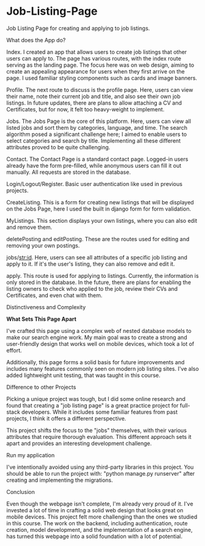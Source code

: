 # Job-Listing-Page
Job Listing Page for creating and applying to job listings.

What does the App do?

Index.
I created an app that allows users to create job listings that other users can apply to. The page has various routes, with the index route serving as the landing page. The focus here was on web design, aiming to create an appealing appearance for users when they first arrive on the page. I used familiar styling components such as cards and image banners.

Profile.
The next route to discuss is the profile page. Here, users can view their name, note their current job and title, and also see their own job listings. In future updates, there are plans to allow attaching a CV and Certificates, but for now, it felt too heavy-weight to implement.

Jobs.
The Jobs Page is the core of this platform. Here, users can view all listed jobs and sort them by categories, language, and time. The search algorithm posed a significant challenge here; I aimed to enable users to select categories and search by title. Implementing all these different attributes proved to be quite challenging.

Contact.
The Contact Page is a standard contact page. Logged-in users already have the form pre-filled, while anonymous users can fill it out manually. All requests are stored in the database.

Login/Logout/Register.
Basic user authentication like used in previous projects.

CreateListing.
This is a form for creating new listings that will be displayed on the Jobs Page, here I used the built in django form for form validation.

MyListings.
This section displays your own listings, where you can also edit and remove them.

deletePosting and editPosting.
These are the routes used for editing and removing your own postings.

jobs/<str:id>.
Here, users can see all attributes of a specific job listing and apply to it. If it's the user's listing, they can also remove and edit it.

apply.
This route is used for applying to listings. Currently, the information is only stored in the database. In the future, there are plans for enabling the listing owners to check who applied to the job, review their CVs and Certificates, and even chat with them.



Distinctiveness and Complexity

**What Sets This Page Apart**

I've crafted this page using a complex web of nested database models to make our search engine work. My main goal was to create a strong and user-friendly design that works well on mobile devices, which took a lot of effort.

Additionally, this page forms a solid basis for future improvements and includes many features commonly seen on modern job listing sites. I've also added lightweight unit testing, that was taught in this course.


Difference to other Projects

Picking a unique project was tough, but I did some online research and found that creating a "job listing page" is a great practice project for full-stack developers. While it includes some familiar features from past projects, I think it offers a different perspective.

This project shifts the focus to the "jobs" themselves, with their various attributes that require thorough evaluation. This different approach sets it apart and provides an interesting development challenge.



Run my application

I've intentionally avoided using any third-party libraries in this project. You should be able to run the project with: "python manage.py runserver" after creating and implementing the migrations.


Conclusion

Even though the webpage isn't complete, I'm already very proud of it. I've invested a lot of time in crafting a solid web design that looks great on mobile devices. This project felt more challenging than the ones we studied in this course.
The work on the backend, including authentication, route creation, model development, and the implementation of a search engine, has turned this webpage into a solid foundation with a lot of potential.
